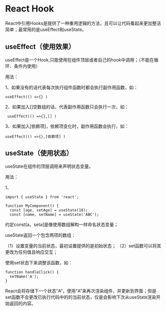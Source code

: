 # React Hook

React中引用Hooks是提供了一种重用逻辑的方法，且可以让代码看起来更加整洁简单；最常用的是useEffect和useState。

## useEffect（使用效果）

useEffect是一个Hook,只能使用在组件顶层或者自己的hook中调用；（不能在循环、条件内使用）

用法：

1、如果没有的话代表每次执行组件函数时都会执行副作用函数，如：

    useEffect(() =>{} )
    
2、如果加入[]空数组的话，代表副作用函数只会执行一次，如：

     useEffect(() =>{},[] )

3、如果加入[依赖项]，依赖项变化时，副作用函数会执行，如：

    useEffect(() =>{},[依赖项] )

    
## useState（使用状态）
    
useState在组件的顶层调用来声明状态变量。

用法：

1、


    import { useState } from 'react';

    function MyComponent() {
      const [age, setAge] = useState(18);
      const [name, setName] = useState('ABC');
      
约定const[a，seta]是像使用数组解构一样命名状态变量；

useState返回一个包含两项的数组：

（1）设置变量的当前状态，最初设置提供的是初始状态；
（2）set函数可以将其更改为任何值且响应交互；

使用set状态下来调整该函数，如：


    function handleClick() {
      setName('A');
    }
    
React会将存储下一个状态“A”，使用“A”来再次渲染组件，并更新到界面；但是set函数不会更改已执行代码中的的当前状态，仅是会影响下次从useState渲染开始返回的内容。


      
